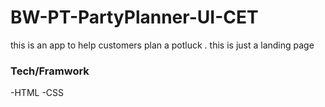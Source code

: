 # BW-PT-PartyPlanner-UI-CET

this is an app to help customers plan a potluck . this is just a landing page 


### Tech/Framwork
-HTML
-CSS
